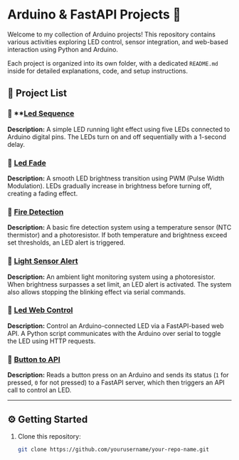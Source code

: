 # Arduino & FastAPI Projects 🚀

Welcome to my collection of Arduino projects! This repository contains various activities exploring LED control, sensor integration, and web-based interaction using Python and Arduino.

Each project is organized into its own folder, with a dedicated `README.md` inside for detailed explanations, code, and setup instructions.

## 📂 **Project List**  

### 🔹 **[Led Sequence](https://github.com/AlBelarmino/CSelective_Iot/tree/main/Led%20sequence)
**Description:** A simple LED running light effect using five LEDs connected to Arduino digital pins. The LEDs turn on and off sequentially with a 1-second delay.

### 🔹 **[Led Fade](./Led%20Fade/)**
**Description:** A smooth LED brightness transition using PWM (Pulse Width Modulation). LEDs gradually increase in brightness before turning off, creating a fading effect.

### 🔹 **[Fire Detection](./Fire%20Detection/)**
**Description:** A basic fire detection system using a temperature sensor (NTC thermistor) and a photoresistor. If both temperature and brightness exceed set thresholds, an LED alert is triggered.

### 🔹 **[Light Sensor Alert](./Light%20Sensor%20Alert/)**
**Description:** An ambient light monitoring system using a photoresistor. When brightness surpasses a set limit, an LED alert is activated. The system also allows stopping the blinking effect via serial commands.

### 🔹 **[Led Web Control](./Led%20Web%20Control/)**
**Description:** Control an Arduino-connected LED via a FastAPI-based web API. A Python script communicates with the Arduino over serial to toggle the LED using HTTP requests.

### 🔹 **[Button to API](./Button%20to%20API/)**
**Description:** Reads a button press on an Arduino and sends its status (`1` for pressed, `0` for not pressed) to a FastAPI server, which then triggers an API call to control an LED.

---

## ⚙️ **Getting Started**
1. Clone this repository:
   ```sh
   git clone https://github.com/yourusername/your-repo-name.git
